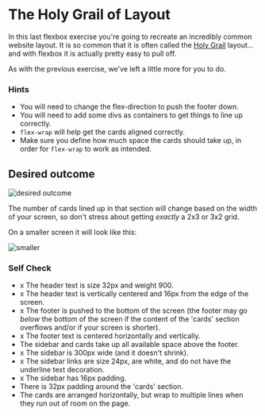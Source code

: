 # The Holy Grail of Layout

In this last flexbox exercise you're going to recreate an incredibly common website layout. It is so common that it is often called the [Holy Grail](https://www.google.com/search?q=holy+grail+layout&tbm=isch&sclient=img) layout... and with flexbox it is actually pretty easy to pull off.

As with the previous exercise, we've left a little more for you to do.

### Hints
- You will need to change the flex-direction to push the footer down.
- You will need to add some divs as containers to get things to line up correctly.
- `flex-wrap` will help get the cards aligned correctly.
-  Make sure you define how much space the cards should take up, in order for `flex-wrap` to work as intended.

## Desired outcome

![desired outcome](./desired-outcome.png)

The number of cards lined up in that section will change based on the width of your screen, so don't stress about getting _exactly_ a 2x3 or 3x2 grid.

On a smaller screen it will look like this:

![smaller](./desired-outcome-smaller.png)

### Self Check
- x The header text is size 32px and weight 900.
- x The header text is vertically centered and 16px from the edge of the screen.
- x The footer is pushed to the bottom of the screen (the footer may go _below_ the bottom of the screen if the content of the 'cards' section overflows and/or if your screen is shorter).
- x The footer text is centered horizontally and vertically.
- The sidebar and cards take up all available space above the footer.
- x The sidebar is 300px wide (and it doesn't shrink).
- x The sidebar links are size 24px, are white, and do not have the underline text decoration.
- x The sidebar has 16px padding.
- There is 32px padding around the 'cards' section.
- The cards are arranged horizontally, but wrap to multiple lines when they run out of room on the page.
